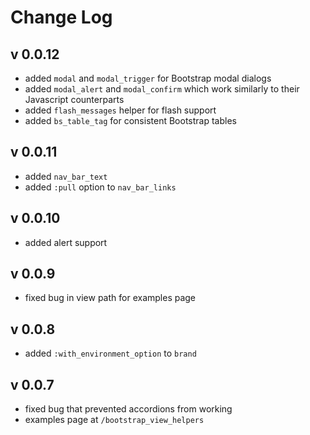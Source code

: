 # Change Log

## v 0.0.12

* added `modal` and `modal_trigger` for Bootstrap modal dialogs
* added `modal_alert` and `modal_confirm` which work similarly to their Javascript counterparts
* added `flash_messages` helper for flash support
* added `bs_table_tag` for consistent Bootstrap tables

## v 0.0.11

* added `nav_bar_text`
* added `:pull` option to `nav_bar_links`

## v 0.0.10

* added alert support

## v 0.0.9

* fixed bug in view path for examples page

## v 0.0.8

* added `:with_environment_option` to `brand`

## v 0.0.7

* fixed bug that prevented accordions from working
* examples page at `/bootstrap_view_helpers`